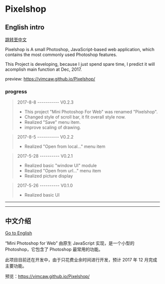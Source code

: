 # Pixelshop

## English intro
[跳转至中文](#中文介绍)

Pixelshop is A small Photoshop, JavaScript-based web application, which contains the most commonly used Photoshop features.

This Project is developing, because I just spend spare time, I predict it will acomplish main function at Dec, 2017.

preview: https://vimcaw.github.io/Pixelshop/


### progress
> 2017-8-8 ----------- V0.2.3
> * This project "Mini Photoshop For Web" was renamed "Pixelshop".
> * Changed style of scroll bar, it fit overall style now.
> * Realized "Save" menu item.
> * improve scaling of drawing.

> 2017-8-5 ----------- V0.2.2
> * Realized "Open from local..." menu item

> 2017-5-28 ---------- V0.2.1 
> * Realized basic "window UI" module
> * Realized "Open from url..." menu item
> * Realized picture display

> 2017-5-26 ---------- V0.1.0
> * Realized basic UI


-------------------

-------------------


## 中文介绍
[Go to English](#english-intro)

“Mini Photoshop for Web” 由原生 JavaScript 实现，是一个小型的 Photoshop，它包含了 Photoshop 最常用的功能。

此项目目前还在开发中，由于只花费业余时间进行开发，预计 2017 年 12 月完成主要功能。

预览：https://vimcaw.github.io/Pixelshop/